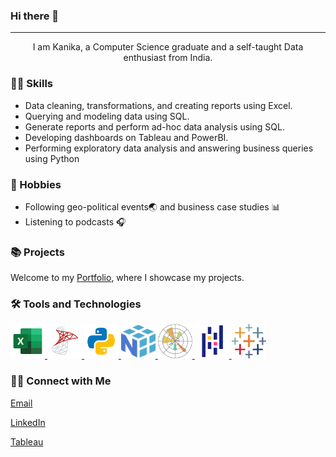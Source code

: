 ### Hi there 👋
***
<p align="center">I am Kanika, a Computer Science graduate and a self-taught Data enthusiast from India.</p> 

### 👩‍💻 Skills

- Data cleaning, transformations, and creating reports using Excel.
- Querying and modeling data using SQL.
- Generate reports and perform ad-hoc data analysis using SQL.
- Developing dashboards on Tableau and PowerBI.
- Performing exploratory data analysis and answering business queries using Python

### 🎈 Hobbies 

- Following geo-political events🌏 and business case studies 📊
- Listening to podcasts 🎧

  
### 📚 Projects

Welcome to my [Portfolio](https://kanikamittal99.github.io/), where I showcase my projects.

### 🛠️ Tools and Technologies
<p align="left">
  <a href="https://www.microsoft.com/en-in/microsoft-365/excel" target="_blank" title="Microsoft Excel"> 
    <img src="https://github.com/Kanikamittal99/kanikamittal99/blob/main/images/icons8-microsoft-excel-2019.svg" alt="excel" width="55" height="55"/> 
  </a>
  <a href="https://www.microsoft.com/en-in/sql-server" target="_blank" title="Microsoft SQL Server"> 
    <img src="https://github.com/Kanikamittal99/kanikamittal99/blob/main/images/icons8-sql-server.svg" alt="sql-server" width="55" height="55"/> 
  </a>
  <a href="https://www.python.org" target="_blank" title="Python"> 
    <img src="https://github.com/Kanikamittal99/kanikamittal99/blob/main/images/icons8-python.svg" alt="python" width="55" height="55"/> 
  </a>
  <a href="https://numpy.org/" target="_blank" title="NumPy"> 
    <img src="https://github.com/Kanikamittal99/kanikamittal99/blob/main/images/Numpy-logo.svg" alt="NumPy" width="55" height="55"/> 
  </a>
  <a href="https://matplotlib.org/" target="_blank" title="Matplotlib"> 
    <img src="https://github.com/Kanikamittal99/kanikamittal99/blob/main/images/Matplotlib_icon.svg" alt="Matplotlib" width="55" height="55"/> 
  </a>
  <a href="https://pandas.pydata.org/" target="_blank" title="Pandas"> 
    <img src="https://github.com/Kanikamittal99/kanikamittal99/blob/main/images/icons8-pandas.svg" alt="Pandas" width="55" height="55"/> 
  </a>
  <a href="https://www.tableau.com/" target="_blank" title="Tableau"> 
    <img src="https://github.com/Kanikamittal99/kanikamittal99/blob/main/images/tableau-software.svg" alt="tableau" width="55" height="55"/> 
  </a>
 <!--<a href="https://powerbi.microsoft.com/en-us/desktop/" target="_blank" title="PowerBI"> 
    <img src="https://github.com/Kanikamittal99/kanikamittal99/blob/main/images/icons8-power-bi-2021.svg" alt="PowerBI" width="55" height="55"/> 
  </a>-->
  </p>

### 🙋‍♀️ Connect with Me

[Email](mailto:kanikamittal086@gmail.com) 

[LinkedIn](https://www.linkedin.com/in/kanika042/)

[Tableau](https://public.tableau.com/app/profile/kanikamittal086)

<!--Find My Resume [Here](https://drive.google.com/file/d/1S_i12WF0vOfKM_ws4YyL_LU7rPTezXUQ/view?usp=sharing) 👩‍💻-->


